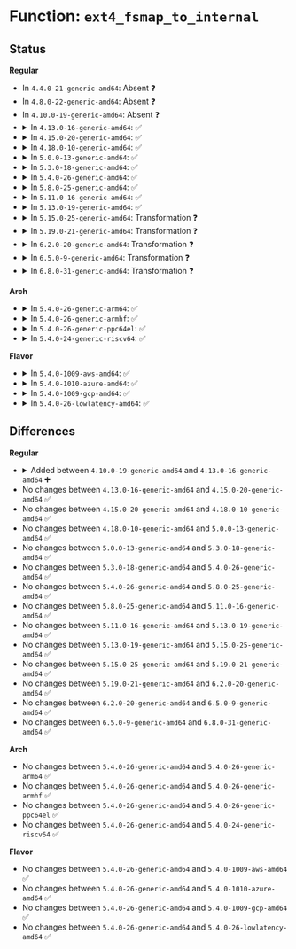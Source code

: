 # Function: <code>ext4_fsmap_to_internal</code>

## Status
<b>Regular</b>
<ul>
<li>
In <code>4.4.0-21-generic-amd64</code>: Absent ❓
</li>
<li>
In <code>4.8.0-22-generic-amd64</code>: Absent ❓
</li>
<li>
In <code>4.10.0-19-generic-amd64</code>: Absent ❓
</li>
<li>
<details>
<summary>In <code>4.13.0-16-generic-amd64</code>: ✅</summary>

```c
void ext4_fsmap_to_internal(struct super_block * sb, struct ext4_fsmap * dest, struct fsmap * src)
```

```json
{
  "name": "ext4_fsmap_to_internal",
  "collision_type": "Unique Global",
  "inline_type": "No",
  "funcs": [
    {
      "addr": 18446744071581935712,
      "name": "ext4_fsmap_to_internal",
      "external": true,
      "loc": "fs/ext4/fsmap.c:44",
      "file": "fs/ext4/fsmap.c",
      "inline": "seen, unknown",
      "caller_inline": [],
      "caller_func": [
        "fs/ext4/ioctl.c:ext4_ioc_getfsmap",
        "fs/ext4/ioctl.c:ext4_ioc_getfsmap"
      ]
    }
  ],
  "symbols": [
    {
      "addr": 18446744071581935712,
      "name": "ext4_fsmap_to_internal",
      "section": ".text",
      "bind": "STB_GLOBAL",
      "size": 60
    }
  ]
}
```
</details>
</li>
<li>
<details>
<summary>In <code>4.15.0-20-generic-amd64</code>: ✅</summary>

```c
void ext4_fsmap_to_internal(struct super_block * sb, struct ext4_fsmap * dest, struct fsmap * src)
```

```json
{
  "name": "ext4_fsmap_to_internal",
  "collision_type": "Unique Global",
  "inline_type": "No",
  "funcs": [
    {
      "addr": 18446744071582084592,
      "name": "ext4_fsmap_to_internal",
      "external": true,
      "loc": "fs/ext4/fsmap.c:44",
      "file": "fs/ext4/fsmap.c",
      "inline": "seen, unknown",
      "caller_inline": [],
      "caller_func": [
        "fs/ext4/ioctl.c:ext4_ioc_getfsmap",
        "fs/ext4/ioctl.c:ext4_ioc_getfsmap"
      ]
    }
  ],
  "symbols": [
    {
      "addr": 18446744071582084592,
      "name": "ext4_fsmap_to_internal",
      "section": ".text",
      "bind": "STB_GLOBAL",
      "size": 60
    }
  ]
}
```
</details>
</li>
<li>
<details>
<summary>In <code>4.18.0-10-generic-amd64</code>: ✅</summary>

```c
void ext4_fsmap_to_internal(struct super_block * sb, struct ext4_fsmap * dest, struct fsmap * src)
```

```json
{
  "name": "ext4_fsmap_to_internal",
  "collision_type": "Unique Global",
  "inline_type": "No",
  "funcs": [
    {
      "addr": 18446744071582274640,
      "name": "ext4_fsmap_to_internal",
      "external": true,
      "loc": "fs/ext4/fsmap.c:31",
      "file": "fs/ext4/fsmap.c",
      "inline": "seen, unknown",
      "caller_inline": [],
      "caller_func": [
        "fs/ext4/ioctl.c:ext4_ioc_getfsmap",
        "fs/ext4/ioctl.c:ext4_ioc_getfsmap"
      ]
    }
  ],
  "symbols": [
    {
      "addr": 18446744071582274640,
      "name": "ext4_fsmap_to_internal",
      "section": ".text",
      "bind": "STB_GLOBAL",
      "size": 60
    }
  ]
}
```
</details>
</li>
<li>
<details>
<summary>In <code>5.0.0-13-generic-amd64</code>: ✅</summary>

```c
void ext4_fsmap_to_internal(struct super_block * sb, struct ext4_fsmap * dest, struct fsmap * src)
```

```json
{
  "name": "ext4_fsmap_to_internal",
  "collision_type": "Unique Global",
  "inline_type": "No",
  "funcs": [
    {
      "addr": 18446744071582373280,
      "name": "ext4_fsmap_to_internal",
      "external": true,
      "loc": "fs/ext4/fsmap.c:31",
      "file": "fs/ext4/fsmap.c",
      "inline": "seen, unknown",
      "caller_inline": [],
      "caller_func": [
        "fs/ext4/ioctl.c:ext4_ioc_getfsmap",
        "fs/ext4/ioctl.c:ext4_ioc_getfsmap"
      ]
    }
  ],
  "symbols": [
    {
      "addr": 18446744071582373280,
      "name": "ext4_fsmap_to_internal",
      "section": ".text",
      "bind": "STB_GLOBAL",
      "size": 60
    }
  ]
}
```
</details>
</li>
<li>
<details>
<summary>In <code>5.3.0-18-generic-amd64</code>: ✅</summary>

```c
void ext4_fsmap_to_internal(struct super_block * sb, struct ext4_fsmap * dest, struct fsmap * src)
```

```json
{
  "name": "ext4_fsmap_to_internal",
  "collision_type": "Unique Global",
  "inline_type": "No",
  "funcs": [
    {
      "addr": 18446744071582541616,
      "name": "ext4_fsmap_to_internal",
      "external": true,
      "loc": "fs/ext4/fsmap.c:31",
      "file": "fs/ext4/fsmap.c",
      "inline": "seen, unknown",
      "caller_inline": [],
      "caller_func": [
        "fs/ext4/ioctl.c:ext4_ioc_getfsmap",
        "fs/ext4/ioctl.c:ext4_ioc_getfsmap"
      ]
    }
  ],
  "symbols": [
    {
      "addr": 18446744071582541616,
      "name": "ext4_fsmap_to_internal",
      "section": ".text",
      "bind": "STB_GLOBAL",
      "size": 60
    }
  ]
}
```
</details>
</li>
<li>
<details>
<summary>In <code>5.4.0-26-generic-amd64</code>: ✅</summary>

```c
void ext4_fsmap_to_internal(struct super_block * sb, struct ext4_fsmap * dest, struct fsmap * src)
```

```json
{
  "name": "ext4_fsmap_to_internal",
  "collision_type": "Unique Global",
  "inline_type": "No",
  "funcs": [
    {
      "addr": 18446744071582642560,
      "name": "ext4_fsmap_to_internal",
      "external": true,
      "loc": "fs/ext4/fsmap.c:31",
      "file": "fs/ext4/fsmap.c",
      "inline": "seen, unknown",
      "caller_inline": [],
      "caller_func": [
        "fs/ext4/ioctl.c:ext4_ioc_getfsmap",
        "fs/ext4/ioctl.c:ext4_ioc_getfsmap"
      ]
    }
  ],
  "symbols": [
    {
      "addr": 18446744071582642560,
      "name": "ext4_fsmap_to_internal",
      "section": ".text",
      "bind": "STB_GLOBAL",
      "size": 60
    }
  ]
}
```
</details>
</li>
<li>
<details>
<summary>In <code>5.8.0-25-generic-amd64</code>: ✅</summary>

```c
void ext4_fsmap_to_internal(struct super_block * sb, struct ext4_fsmap * dest, struct fsmap * src)
```

```json
{
  "name": "ext4_fsmap_to_internal",
  "collision_type": "Unique Global",
  "inline_type": "No",
  "funcs": [
    {
      "addr": 18446744071582953520,
      "name": "ext4_fsmap_to_internal",
      "external": true,
      "loc": "fs/ext4/fsmap.c:31",
      "file": "fs/ext4/fsmap.c",
      "inline": "seen, unknown",
      "caller_inline": [],
      "caller_func": [
        "fs/ext4/ioctl.c:ext4_ioc_getfsmap",
        "fs/ext4/ioctl.c:ext4_ioc_getfsmap"
      ]
    }
  ],
  "symbols": [
    {
      "addr": 18446744071582953520,
      "name": "ext4_fsmap_to_internal",
      "section": ".text",
      "bind": "STB_GLOBAL",
      "size": 60
    }
  ]
}
```
</details>
</li>
<li>
<details>
<summary>In <code>5.11.0-16-generic-amd64</code>: ✅</summary>

```c
void ext4_fsmap_to_internal(struct super_block * sb, struct ext4_fsmap * dest, struct fsmap * src)
```

```json
{
  "name": "ext4_fsmap_to_internal",
  "collision_type": "Unique Global",
  "inline_type": "No",
  "funcs": [
    {
      "addr": 18446744071583027808,
      "name": "ext4_fsmap_to_internal",
      "external": true,
      "loc": "fs/ext4/fsmap.c:31",
      "file": "fs/ext4/fsmap.c",
      "inline": "seen, unknown",
      "caller_inline": [],
      "caller_func": [
        "fs/ext4/ioctl.c:ext4_ioc_getfsmap",
        "fs/ext4/ioctl.c:ext4_ioc_getfsmap"
      ]
    }
  ],
  "symbols": [
    {
      "addr": 18446744071583027808,
      "name": "ext4_fsmap_to_internal",
      "section": ".text",
      "bind": "STB_GLOBAL",
      "size": 60
    }
  ]
}
```
</details>
</li>
<li>
<details>
<summary>In <code>5.13.0-19-generic-amd64</code>: ✅</summary>

```c
void ext4_fsmap_to_internal(struct super_block * sb, struct ext4_fsmap * dest, struct fsmap * src)
```

```json
{
  "name": "ext4_fsmap_to_internal",
  "collision_type": "Unique Global",
  "inline_type": "No",
  "funcs": [
    {
      "addr": 18446744071583053520,
      "name": "ext4_fsmap_to_internal",
      "external": true,
      "loc": "fs/ext4/fsmap.c:31",
      "file": "fs/ext4/fsmap.c",
      "inline": "seen, unknown",
      "caller_inline": [],
      "caller_func": [
        "fs/ext4/ioctl.c:ext4_ioc_getfsmap",
        "fs/ext4/ioctl.c:ext4_ioc_getfsmap"
      ]
    }
  ],
  "symbols": [
    {
      "addr": 18446744071583053520,
      "name": "ext4_fsmap_to_internal",
      "section": ".text",
      "bind": "STB_GLOBAL",
      "size": 60
    }
  ]
}
```
</details>
</li>
<li>
<details>
<summary>In <code>5.15.0-25-generic-amd64</code>: Transformation ❓</summary>

```c
void ext4_fsmap_to_internal(struct super_block * sb, struct ext4_fsmap * dest, struct fsmap * src)
```

```json
{
  "name": "ext4_fsmap_to_internal",
  "collision_type": "Unique Global",
  "inline_type": "No",
  "funcs": [
    {
      "addr": 0,
      "name": "ext4_fsmap_to_internal",
      "external": true,
      "loc": "fs/ext4/fsmap.c:31",
      "file": "fs/ext4/fsmap.c",
      "inline": "seen, unknown",
      "caller_inline": [],
      "caller_func": [
        "fs/ext4/ioctl.c:ext4_ioc_getfsmap",
        "fs/ext4/ioctl.c:ext4_ioc_getfsmap"
      ]
    }
  ],
  "symbols": [
    {
      "addr": 18446744071592255786,
      "name": "ext4_fsmap_to_internal.cold",
      "section": ".text",
      "bind": "STB_LOCAL",
      "size": 60
    },
    {
      "addr": 18446744071583391328,
      "name": "ext4_fsmap_to_internal",
      "section": ".text",
      "bind": "STB_GLOBAL",
      "size": 112
    }
  ]
}
```
</details>
</li>
<li>
<details>
<summary>In <code>5.19.0-21-generic-amd64</code>: Transformation ❓</summary>

```c
void ext4_fsmap_to_internal(struct super_block * sb, struct ext4_fsmap * dest, struct fsmap * src)
```

```json
{
  "name": "ext4_fsmap_to_internal",
  "collision_type": "Unique Global",
  "inline_type": "No",
  "funcs": [
    {
      "addr": 0,
      "name": "ext4_fsmap_to_internal",
      "external": true,
      "loc": "fs/ext4/fsmap.c:31",
      "file": "fs/ext4/fsmap.c",
      "inline": "seen, unknown",
      "caller_inline": [],
      "caller_func": [
        "fs/ext4/ioctl.c:ext4_ioc_getfsmap",
        "fs/ext4/ioctl.c:ext4_ioc_getfsmap"
      ]
    }
  ],
  "symbols": [
    {
      "addr": 18446744071594036802,
      "name": "ext4_fsmap_to_internal.cold",
      "section": ".text",
      "bind": "STB_LOCAL",
      "size": 60
    },
    {
      "addr": 18446744071583905792,
      "name": "ext4_fsmap_to_internal",
      "section": ".text",
      "bind": "STB_GLOBAL",
      "size": 126
    }
  ]
}
```
</details>
</li>
<li>
<details>
<summary>In <code>6.2.0-20-generic-amd64</code>: Transformation ❓</summary>

```c
void ext4_fsmap_to_internal(struct super_block * sb, struct ext4_fsmap * dest, struct fsmap * src)
```

```json
{
  "name": "ext4_fsmap_to_internal",
  "collision_type": "Unique Global",
  "inline_type": "No",
  "funcs": [
    {
      "addr": 0,
      "name": "ext4_fsmap_to_internal",
      "external": true,
      "loc": "fs/ext4/fsmap.c:31",
      "file": "fs/ext4/fsmap.c",
      "inline": "seen, unknown",
      "caller_inline": [],
      "caller_func": [
        "fs/ext4/ioctl.c:ext4_ioc_getfsmap",
        "fs/ext4/ioctl.c:ext4_ioc_getfsmap"
      ]
    }
  ],
  "symbols": [
    {
      "addr": 18446744071596069944,
      "name": "ext4_fsmap_to_internal.cold",
      "section": ".text",
      "bind": "STB_LOCAL",
      "size": 60
    },
    {
      "addr": 18446744071584531504,
      "name": "ext4_fsmap_to_internal",
      "section": ".text",
      "bind": "STB_GLOBAL",
      "size": 126
    }
  ]
}
```
</details>
</li>
<li>
<details>
<summary>In <code>6.5.0-9-generic-amd64</code>: Transformation ❓</summary>

```c
void ext4_fsmap_to_internal(struct super_block * sb, struct ext4_fsmap * dest, struct fsmap * src)
```

```json
{
  "name": "ext4_fsmap_to_internal",
  "collision_type": "Unique Global",
  "inline_type": "No",
  "funcs": [
    {
      "addr": 0,
      "name": "ext4_fsmap_to_internal",
      "external": true,
      "loc": "fs/ext4/fsmap.c:31",
      "file": "fs/ext4/fsmap.c",
      "inline": "seen, unknown",
      "caller_inline": [],
      "caller_func": [
        "fs/ext4/ioctl.c:ext4_ioc_getfsmap",
        "fs/ext4/ioctl.c:ext4_ioc_getfsmap"
      ]
    }
  ],
  "symbols": [
    {
      "addr": 18446744071596593670,
      "name": "ext4_fsmap_to_internal.cold",
      "section": ".text",
      "bind": "STB_LOCAL",
      "size": 60
    },
    {
      "addr": 18446744071584760528,
      "name": "ext4_fsmap_to_internal",
      "section": ".text",
      "bind": "STB_GLOBAL",
      "size": 126
    }
  ]
}
```
</details>
</li>
<li>
<details>
<summary>In <code>6.8.0-31-generic-amd64</code>: Transformation ❓</summary>

```c
void ext4_fsmap_to_internal(struct super_block * sb, struct ext4_fsmap * dest, struct fsmap * src)
```

```json
{
  "name": "ext4_fsmap_to_internal",
  "collision_type": "Unique Global",
  "inline_type": "No",
  "funcs": [
    {
      "addr": 0,
      "name": "ext4_fsmap_to_internal",
      "external": true,
      "loc": "fs/ext4/fsmap.c:31",
      "file": "fs/ext4/fsmap.c",
      "inline": "seen, unknown",
      "caller_inline": [],
      "caller_func": [
        "fs/ext4/ioctl.c:ext4_ioc_getfsmap",
        "fs/ext4/ioctl.c:ext4_ioc_getfsmap"
      ]
    }
  ],
  "symbols": [
    {
      "addr": 18446744071597499212,
      "name": "ext4_fsmap_to_internal.cold",
      "section": ".text",
      "bind": "STB_LOCAL",
      "size": 60
    },
    {
      "addr": 18446744071584993552,
      "name": "ext4_fsmap_to_internal",
      "section": ".text",
      "bind": "STB_GLOBAL",
      "size": 126
    }
  ]
}
```
</details>
</li>
</ul>
<b>Arch</b>
<ul>
<li>
<details>
<summary>In <code>5.4.0-26-generic-arm64</code>: ✅</summary>

```c
void ext4_fsmap_to_internal(struct super_block * sb, struct ext4_fsmap * dest, struct fsmap * src)
```

```json
{
  "name": "ext4_fsmap_to_internal",
  "collision_type": "Unique Global",
  "inline_type": "No",
  "funcs": [
    {
      "addr": 18446603336494294480,
      "name": "ext4_fsmap_to_internal",
      "external": true,
      "loc": "fs/ext4/fsmap.c:31",
      "file": "fs/ext4/fsmap.c",
      "inline": "seen, unknown",
      "caller_inline": [],
      "caller_func": [
        "fs/ext4/ioctl.c:ext4_ioc_getfsmap",
        "fs/ext4/ioctl.c:ext4_ioc_getfsmap"
      ]
    }
  ],
  "symbols": [
    {
      "addr": 18446603336494294480,
      "name": "ext4_fsmap_to_internal",
      "section": ".text",
      "bind": "STB_GLOBAL",
      "size": 108
    }
  ]
}
```
</details>
</li>
<li>
<details>
<summary>In <code>5.4.0-26-generic-armhf</code>: ✅</summary>

```c
void ext4_fsmap_to_internal(struct super_block * sb, struct ext4_fsmap * dest, struct fsmap * src)
```

```json
{
  "name": "ext4_fsmap_to_internal",
  "collision_type": "Unique Global",
  "inline_type": "No",
  "funcs": [
    {
      "addr": 3227728316,
      "name": "ext4_fsmap_to_internal",
      "external": true,
      "loc": "fs/ext4/fsmap.c:31",
      "file": "fs/ext4/fsmap.c",
      "inline": "seen, unknown",
      "caller_inline": [],
      "caller_func": [
        "fs/ext4/ioctl.c:ext4_ioc_getfsmap",
        "fs/ext4/ioctl.c:ext4_ioc_getfsmap"
      ]
    }
  ],
  "symbols": [
    {
      "addr": 3227728316,
      "name": "ext4_fsmap_to_internal",
      "section": ".text",
      "bind": "STB_GLOBAL",
      "size": 136
    }
  ]
}
```
</details>
</li>
<li>
<details>
<summary>In <code>5.4.0-26-generic-ppc64el</code>: ✅</summary>

```c
void ext4_fsmap_to_internal(struct super_block * sb, struct ext4_fsmap * dest, struct fsmap * src)
```

```json
{
  "name": "ext4_fsmap_to_internal",
  "collision_type": "Unique Global",
  "inline_type": "No",
  "funcs": [
    {
      "addr": 13835058055288009696,
      "name": "ext4_fsmap_to_internal",
      "external": true,
      "loc": "fs/ext4/fsmap.c:31",
      "file": "fs/ext4/fsmap.c",
      "inline": "seen, unknown",
      "caller_inline": [],
      "caller_func": [
        "fs/ext4/ioctl.c:ext4_ioc_getfsmap",
        "fs/ext4/ioctl.c:ext4_ioc_getfsmap"
      ]
    }
  ],
  "symbols": [
    {
      "addr": 13835058055288009696,
      "name": "ext4_fsmap_to_internal",
      "section": ".text",
      "bind": "STB_GLOBAL",
      "size": 68
    }
  ]
}
```
</details>
</li>
<li>
<details>
<summary>In <code>5.4.0-24-generic-riscv64</code>: ✅</summary>

```c
void ext4_fsmap_to_internal(struct super_block * sb, struct ext4_fsmap * dest, struct fsmap * src)
```

```json
{
  "name": "ext4_fsmap_to_internal",
  "collision_type": "Unique Global",
  "inline_type": "No",
  "funcs": [
    {
      "addr": 18446743936273737024,
      "name": "ext4_fsmap_to_internal",
      "external": true,
      "loc": "fs/ext4/fsmap.c:31",
      "file": "fs/ext4/fsmap.c",
      "inline": "seen, unknown",
      "caller_inline": [],
      "caller_func": [
        "fs/ext4/ioctl.c:ext4_ioc_getfsmap",
        "fs/ext4/ioctl.c:ext4_ioc_getfsmap"
      ]
    }
  ],
  "symbols": [
    {
      "addr": 18446743936273737024,
      "name": "ext4_fsmap_to_internal",
      "section": ".text",
      "bind": "STB_GLOBAL",
      "size": 90
    }
  ]
}
```
</details>
</li>
</ul>
<b>Flavor</b>
<ul>
<li>
<details>
<summary>In <code>5.4.0-1009-aws-amd64</code>: ✅</summary>

```c
void ext4_fsmap_to_internal(struct super_block * sb, struct ext4_fsmap * dest, struct fsmap * src)
```

```json
{
  "name": "ext4_fsmap_to_internal",
  "collision_type": "Unique Global",
  "inline_type": "No",
  "funcs": [
    {
      "addr": 18446744071582611296,
      "name": "ext4_fsmap_to_internal",
      "external": true,
      "loc": "fs/ext4/fsmap.c:31",
      "file": "fs/ext4/fsmap.c",
      "inline": "seen, unknown",
      "caller_inline": [],
      "caller_func": [
        "fs/ext4/ioctl.c:ext4_ioc_getfsmap",
        "fs/ext4/ioctl.c:ext4_ioc_getfsmap"
      ]
    }
  ],
  "symbols": [
    {
      "addr": 18446744071582611296,
      "name": "ext4_fsmap_to_internal",
      "section": ".text",
      "bind": "STB_GLOBAL",
      "size": 60
    }
  ]
}
```
</details>
</li>
<li>
<details>
<summary>In <code>5.4.0-1010-azure-amd64</code>: ✅</summary>

```c
void ext4_fsmap_to_internal(struct super_block * sb, struct ext4_fsmap * dest, struct fsmap * src)
```

```json
{
  "name": "ext4_fsmap_to_internal",
  "collision_type": "Unique Global",
  "inline_type": "No",
  "funcs": [
    {
      "addr": 18446744071582548464,
      "name": "ext4_fsmap_to_internal",
      "external": true,
      "loc": "fs/ext4/fsmap.c:31",
      "file": "fs/ext4/fsmap.c",
      "inline": "seen, unknown",
      "caller_inline": [],
      "caller_func": [
        "fs/ext4/ioctl.c:ext4_ioc_getfsmap",
        "fs/ext4/ioctl.c:ext4_ioc_getfsmap"
      ]
    }
  ],
  "symbols": [
    {
      "addr": 18446744071582548464,
      "name": "ext4_fsmap_to_internal",
      "section": ".text",
      "bind": "STB_GLOBAL",
      "size": 60
    }
  ]
}
```
</details>
</li>
<li>
<details>
<summary>In <code>5.4.0-1009-gcp-amd64</code>: ✅</summary>

```c
void ext4_fsmap_to_internal(struct super_block * sb, struct ext4_fsmap * dest, struct fsmap * src)
```

```json
{
  "name": "ext4_fsmap_to_internal",
  "collision_type": "Unique Global",
  "inline_type": "No",
  "funcs": [
    {
      "addr": 18446744071582601408,
      "name": "ext4_fsmap_to_internal",
      "external": true,
      "loc": "fs/ext4/fsmap.c:31",
      "file": "fs/ext4/fsmap.c",
      "inline": "seen, unknown",
      "caller_inline": [],
      "caller_func": [
        "fs/ext4/ioctl.c:ext4_ioc_getfsmap",
        "fs/ext4/ioctl.c:ext4_ioc_getfsmap"
      ]
    }
  ],
  "symbols": [
    {
      "addr": 18446744071582601408,
      "name": "ext4_fsmap_to_internal",
      "section": ".text",
      "bind": "STB_GLOBAL",
      "size": 60
    }
  ]
}
```
</details>
</li>
<li>
<details>
<summary>In <code>5.4.0-26-lowlatency-amd64</code>: ✅</summary>

```c
void ext4_fsmap_to_internal(struct super_block * sb, struct ext4_fsmap * dest, struct fsmap * src)
```

```json
{
  "name": "ext4_fsmap_to_internal",
  "collision_type": "Unique Global",
  "inline_type": "No",
  "funcs": [
    {
      "addr": 18446744071582683616,
      "name": "ext4_fsmap_to_internal",
      "external": true,
      "loc": "fs/ext4/fsmap.c:31",
      "file": "fs/ext4/fsmap.c",
      "inline": "seen, unknown",
      "caller_inline": [],
      "caller_func": [
        "fs/ext4/ioctl.c:ext4_ioc_getfsmap",
        "fs/ext4/ioctl.c:ext4_ioc_getfsmap"
      ]
    }
  ],
  "symbols": [
    {
      "addr": 18446744071582683616,
      "name": "ext4_fsmap_to_internal",
      "section": ".text",
      "bind": "STB_GLOBAL",
      "size": 60
    }
  ]
}
```
</details>
</li>
</ul>

## Differences
<b>Regular</b>
<ul>
<li>
<details>
<summary>Added between <code>4.10.0-19-generic-amd64</code> and <code>4.13.0-16-generic-amd64</code> ➕</summary>

```c
void ext4_fsmap_to_internal(struct super_block * sb, struct ext4_fsmap * dest, struct fsmap * src)
```
</details>
</li>
<li>
No changes between <code>4.13.0-16-generic-amd64</code> and <code>4.15.0-20-generic-amd64</code> ✅
</li>
<li>
No changes between <code>4.15.0-20-generic-amd64</code> and <code>4.18.0-10-generic-amd64</code> ✅
</li>
<li>
No changes between <code>4.18.0-10-generic-amd64</code> and <code>5.0.0-13-generic-amd64</code> ✅
</li>
<li>
No changes between <code>5.0.0-13-generic-amd64</code> and <code>5.3.0-18-generic-amd64</code> ✅
</li>
<li>
No changes between <code>5.3.0-18-generic-amd64</code> and <code>5.4.0-26-generic-amd64</code> ✅
</li>
<li>
No changes between <code>5.4.0-26-generic-amd64</code> and <code>5.8.0-25-generic-amd64</code> ✅
</li>
<li>
No changes between <code>5.8.0-25-generic-amd64</code> and <code>5.11.0-16-generic-amd64</code> ✅
</li>
<li>
No changes between <code>5.11.0-16-generic-amd64</code> and <code>5.13.0-19-generic-amd64</code> ✅
</li>
<li>
No changes between <code>5.13.0-19-generic-amd64</code> and <code>5.15.0-25-generic-amd64</code> ✅
</li>
<li>
No changes between <code>5.15.0-25-generic-amd64</code> and <code>5.19.0-21-generic-amd64</code> ✅
</li>
<li>
No changes between <code>5.19.0-21-generic-amd64</code> and <code>6.2.0-20-generic-amd64</code> ✅
</li>
<li>
No changes between <code>6.2.0-20-generic-amd64</code> and <code>6.5.0-9-generic-amd64</code> ✅
</li>
<li>
No changes between <code>6.5.0-9-generic-amd64</code> and <code>6.8.0-31-generic-amd64</code> ✅
</li>
</ul>
<b>Arch</b>
<ul>
<li>
No changes between <code>5.4.0-26-generic-amd64</code> and <code>5.4.0-26-generic-arm64</code> ✅
</li>
<li>
No changes between <code>5.4.0-26-generic-amd64</code> and <code>5.4.0-26-generic-armhf</code> ✅
</li>
<li>
No changes between <code>5.4.0-26-generic-amd64</code> and <code>5.4.0-26-generic-ppc64el</code> ✅
</li>
<li>
No changes between <code>5.4.0-26-generic-amd64</code> and <code>5.4.0-24-generic-riscv64</code> ✅
</li>
</ul>
<b>Flavor</b>
<ul>
<li>
No changes between <code>5.4.0-26-generic-amd64</code> and <code>5.4.0-1009-aws-amd64</code> ✅
</li>
<li>
No changes between <code>5.4.0-26-generic-amd64</code> and <code>5.4.0-1010-azure-amd64</code> ✅
</li>
<li>
No changes between <code>5.4.0-26-generic-amd64</code> and <code>5.4.0-1009-gcp-amd64</code> ✅
</li>
<li>
No changes between <code>5.4.0-26-generic-amd64</code> and <code>5.4.0-26-lowlatency-amd64</code> ✅
</li>
</ul>
